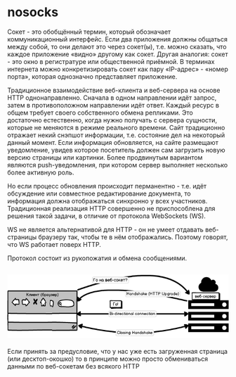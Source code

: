 # nosocks
Сокет - это обобщённый термин, который обозначает коммуникационный интерфейс. Если два приложения должны общаться между собой, то они делают это через сокет(ы), т.е. можно сказать, что каждое приложение «видно» другому как сокет. Другая аналогия: сокет - это окно в регистратуре или общественной приёмной. В терминах интернета можно конкретизировать сокет как пару «IP-адрес» - «номер порта», которая однозначно представляет приложение.

Традиционное взаимодействие веб-клиента и веб-сервера на основе HTTP однонаправленно. Сначала в одном направлении идёт запрос, затем в противоположном направлении идёт ответ. Каждый ресурс в общем требует своего собственного обмена репликами. Это достаточно естественно, когда нужно получать с сервера сущности, которые не меняются в режиме реального времени. Сайт традиционно отражает некий снэпшот информации, т.е. состояние дел на некоторый данный момент. Если информация обновляется, на сайте размещают уведомление, увидев которое посетитель должен сам загрузить новую версию страницы или картинки. Более продвинутым вариантом являются push-уведомления, при котором сервер выполняет несколько более активную роль.

Но если процесс обновления происходит перманентно - т.е. идёт обсуждение или совместное редактирование документа, то информация должна отображаться синхронно у всех участников. Традиционная реализация HTTP совершенно не приспособлена для решения такой задачи, в отличие от протокола WebSockets (WS).


WS не является альтернативой для HTTP - он не умеет отдавать веб-страницы браузеру так, чтобы те в нём отображались. Поэтому говорят, что WS работает поверх HTTP.

Протокол состоит из рукопожатия и обмена сообщениями. 

![alt scheme](WS.png "Начало работы")
---

Если принять за предусловие, что у нас уже есть загруженная страница 
 (или десктоп-окошко)
то  в принципе можно просто обмениваться данными по веб-сокетам без всякого HTTP


